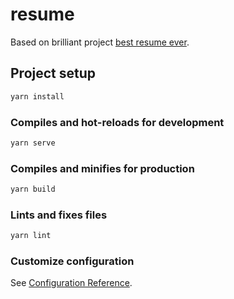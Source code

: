 # resume

Based on brilliant project [best resume ever](https://github.com/salomonelli/best-resume-ever).

## Project setup

``` bash
yarn install
```

### Compiles and hot-reloads for development

``` bash
yarn serve
```

### Compiles and minifies for production

``` bash
yarn build
```

### Lints and fixes files

``` bash
yarn lint
```

### Customize configuration

See [Configuration Reference](https://cli.vuejs.org/config/).
